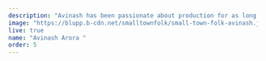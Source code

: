 ```yaml
---
description: "Avinash has been passionate about production for as long as he can remember. Growing up, he would spend every waking minute watching movies, dreaming of someday making his own, maybe even starring in them. He is our official client-charmer, always adhering to deadlines and a stickler for staying within their budget. "
image: "https://blupp.b-cdn.net/smalltownfolk/small-town-folk-avinash.jpg?width=400&quality=80"
live: true
name: "Avinash Arora "
order: 5
---
```

